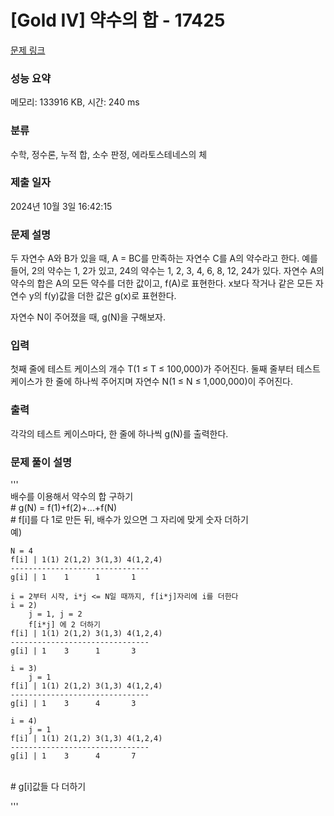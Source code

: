 # [Gold IV] 약수의 합 - 17425 

[문제 링크](https://www.acmicpc.net/problem/17425) 

### 성능 요약

메모리: 133916 KB, 시간: 240 ms

### 분류

수학, 정수론, 누적 합, 소수 판정, 에라토스테네스의 체

### 제출 일자

2024년 10월 3일 16:42:15

### 문제 설명

<p>두 자연수 A와 B가 있을 때, A = BC를 만족하는 자연수 C를 A의 약수라고 한다. 예를 들어, 2의 약수는 1, 2가 있고, 24의 약수는 1, 2, 3, 4, 6, 8, 12, 24가 있다. 자연수 A의 약수의 합은 A의 모든 약수를 더한 값이고, f(A)로 표현한다. x보다 작거나 같은 모든 자연수 y의 f(y)값을 더한 값은 g(x)로 표현한다.</p>

<p>자연수 N이 주어졌을 때, g(N)을 구해보자.</p>

### 입력 

 <p>첫째 줄에 테스트 케이스의 개수 T(1 ≤ T ≤ 100,000)가 주어진다. 둘째 줄부터 테스트 케이스가 한 줄에 하나씩 주어지며 자연수 N(1 ≤ N ≤ 1,000,000)이 주어진다.</p>

### 출력 

 <p>각각의 테스트 케이스마다, 한 줄에 하나씩 g(N)를 출력한다.</p>


 ### 문제 풀이 설명
 <p>
  '''<br> 
    배수를 이용해서 약수의 합 구하기<br> 
    # g(N) = f(1)+f(2)+...+f(N)<br> 
    # f[i]를 다 1로 만든 뒤, 배수가 있으면 그 자리에 맞게 숫자 더하기<br> 
    예) <br> 
  
    N = 4
    f[i] | 1(1) 2(1,2) 3(1,3) 4(1,2,4)
    -------------------------------
    g[i] | 1    1      1       1

    i = 2부터 시작, i*j <= N일 때까지, f[i*j]자리에 i를 더한다
    i = 2)
        j = 1, j = 2
        f[i*j] 에 2 더하기
    f[i] | 1(1) 2(1,2) 3(1,3) 4(1,2,4)
    -------------------------------
    g[i] | 1    3      1       3

    i = 3)
        j = 1
    f[i] | 1(1) 2(1,2) 3(1,3) 4(1,2,4)
    -------------------------------
    g[i] | 1    3      4       3

    i = 4)
        j = 1
    f[i] | 1(1) 2(1,2) 3(1,3) 4(1,2,4)
    -------------------------------
    g[i] | 1    3      4       7
<br> 
    # g[i]값들 다 더하기

'''
 </p>

